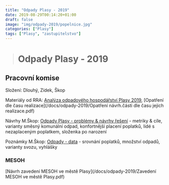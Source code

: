 ```yaml
---
title: "Odpady Plasy - 2019"
date: 2019-08-29T00:14:20+01:00
draft: false
image: "img/odpady-2019/popelnice.jpg"
categories: ["Plasy"]
tags: ["Plasy", "zastupitelstvo"]
---
```

># Odpady Plasy - 2019

## Pracovní komise
Složení: Dlouhý, Zídek, Škop

Materiály od RRA:  [Analýza odpadového hospodářství Plasy 2019](/docs/odpady-2019/Analýza_OH_města_Plasy_28.6._2019.pdf), [Opatření dle času realizace](/docs/odpady-2019/Opatření návrh.části dle času jejich realizace.pdf)

Návrhy M.Škop: [Odpady Plasy - problémy & návrhy řešení](https://docs.google.com/document/d/1cNChW_IlWpgdrdeXm2CDh4hW8Pt_Ym3r8-OmenF-GDg/edit) - metriky & cíle, varianty směsný komunální odpad, konfortnější placení poplatků, lidé s nezaplaceným poplatkem, složenka po narození

Poznámky M.Škop: [Odpady - data](https://docs.google.com/document/d/1nfkFIuZ7vHDKeTzWnFvtZeRXzpH5B6Cnpz3uZRjCg4g/edit#heading=h.qbj1muuh3mo8) - srovnání poplatků, množství odpadů, varianty svozu, vyhlášky

### MESOH
[Návrh zavedení MESOH ve městě Plasy](/docs/odpady-2019/Zavedení MESOH ve městě Plasy.pdf)
